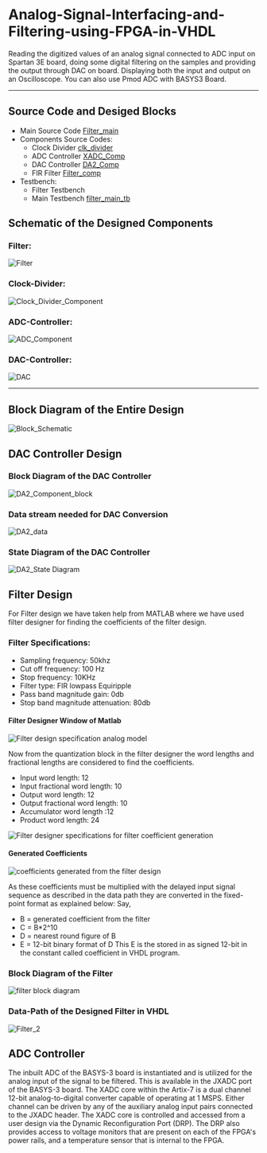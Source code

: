 # Analog-Signal-Interfacing-and-Filtering-using-FPGA-in-VHDL
Reading the digitized values of an analog signal connected to ADC input on Spartan 3E board, doing some digital filtering on the samples and providing the output through DAC on board. Displaying both the input and output on an Oscilloscope. You can also use Pmod ADC with BASYS3 Board.

--------------------------------------
## Source Code and Desiged Blocks
- Main Source Code [Filter_main](RTL_Code/Filter_main.vhd)
- Components Source Codes:
  - Clock Divider [clk_divider](RTL_Code/clk_divider.vhd)
  - ADC Controller [XADC_Comp](RTL_Code/XADC_Comp.vhd)
  - DAC Controller [DA2_Comp](RTL_Code/DA2_Comp.vhd)
  - FIR Filter [Filter_comp](RTL_Code/Filter_Comp.vhd)
- Testbench:
  - Filter Testbench
  - Main Testbench [filter_main_tb](RTL_Code/filter_main_tb.vhd)


## Schematic of the Designed Components
### Filter:
![Filter](https://user-images.githubusercontent.com/47363228/169643328-c5ce4298-bd55-4b5f-ab7c-8a33e639da3e.png)

### Clock-Divider:
![Clock_Divider_Component](https://user-images.githubusercontent.com/47363228/169643356-761f749a-a21b-4e0e-80aa-08daf10ea195.png)

### ADC-Controller:
![ADC_Component](https://user-images.githubusercontent.com/47363228/169643374-83016520-c73f-4b45-80c2-1e76a081be6a.png)

### DAC-Controller:
![DAC](https://user-images.githubusercontent.com/47363228/169643384-9eb97cb8-1ac2-405b-bc37-ec5a7b682ef6.png)

--------------------------------------
## Block Diagram of the Entire Design
![Block_Schematic](https://user-images.githubusercontent.com/47363228/167665816-a53d3f17-6cf4-4c12-add6-043ee9e49a36.png)

## DAC Controller Design

### Block Diagram of the DAC Controller
![DA2_Component_block](https://user-images.githubusercontent.com/47363228/167687300-52f6f06f-aeb4-4eb3-8cc7-eb6e3ebcb082.JPG)

### Data stream needed for DAC Conversion
![DA2_data](https://user-images.githubusercontent.com/47363228/167687413-66dc8b44-8bfa-433d-90c9-ad8ce6dfa9f3.JPG)

### State Diagram of the DAC Controller
![DA2_State Diagram](https://user-images.githubusercontent.com/47363228/167687670-f5ef661c-2a91-421f-b8b4-e90e38fa3766.JPG)

## Filter Design
For Filter design we have taken help from MATLAB where we have used filter designer for finding the coefficients of the filter design.

### Filter Specifications:
- Sampling frequency: 50khz
- Cut off frequency: 100 Hz
- Stop frequency: 10KHz
- Filter type: FIR lowpass Equiripple
- Pass band magnitude gain: 0db
- Stop band magnitude attenuation: 80db

#### Filter Designer Window of Matlab
![Filter design specification analog model](https://user-images.githubusercontent.com/47363228/169640560-51be31e9-a256-4b4f-902d-9883506f3dec.PNG)


Now from the quantization block in the filter designer the word lengths and fractional lengths are considered to find the coefficients. 
- Input word length: 12
- Input fractional word length: 10
- Output word length:  12
- Output fractional word length: 10
- Accumulator word length :12
- Product word length: 24

![Filter designer specifications  for filter coefficient generation](https://user-images.githubusercontent.com/47363228/169640571-d1db266c-e680-459f-99b3-353201af1682.PNG)


#### Generated Coefficients
![coefficients generated from the filter design](https://user-images.githubusercontent.com/47363228/169640589-1d3eb9c8-3282-43b8-9bc3-a4ad91cb1dd8.PNG)


As these coefficients must be multiplied with the delayed input signal sequence as described in the data path they are converted in the fixed-point format as explained below:
Say, 
- B = generated coefficient from the filter
- C = B*2^10 
- D = nearest round figure of B
- E = 12-bit binary format of D 
This E is the stored in as signed 12-bit in the constant called coefficient in VHDL program.  

### Block Diagram of the Filter
![filter block diagram](https://user-images.githubusercontent.com/47363228/169640598-ea9c34b3-9bd0-4cd8-9888-18f3ce234e1e.PNG)


### Data-Path of the Designed Filter in VHDL
![Filter_2](https://user-images.githubusercontent.com/47363228/169640616-cc78396d-17b4-4a38-8110-0dff50919e83.jpg)


## ADC Controller
The inbuilt ADC of the BASYS-3 board is instantiated and is utilized for the analog input of the signal to be filtered. This is available in the JXADC port of the BASYS-3 board.
The XADC core within the Artix-7 is a dual channel 12-bit analog-to-digital converter capable of operating at 1 MSPS. Either channel can be driven by any of the auxiliary analog input pairs connected to the JXADC header. The XADC core is controlled and accessed from a user design via the Dynamic Reconfiguration Port (DRP). The DRP also provides access to voltage monitors that are present on each of the FPGA's power rails, and a temperature sensor that is internal to the FPGA.

